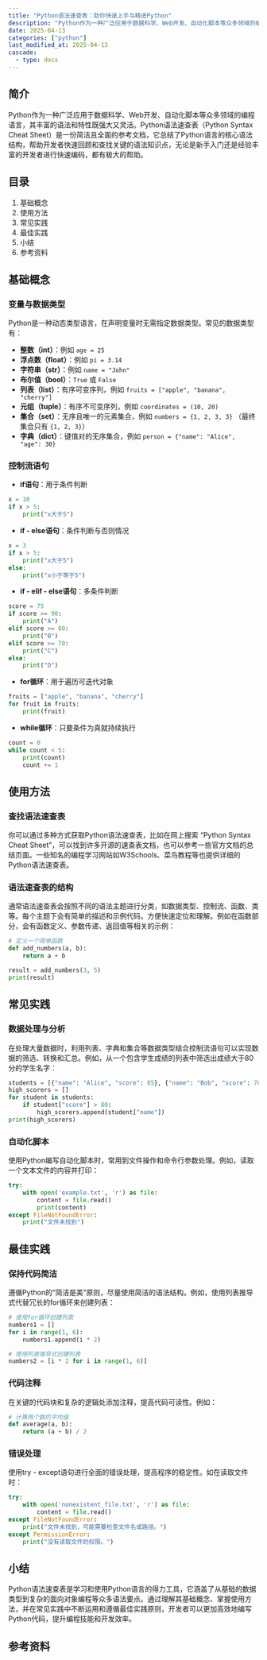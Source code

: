```yaml
---
title: "Python语法速查表：助你快速上手与精进Python"
description: "Python作为一种广泛应用于数据科学、Web开发、自动化脚本等众多领域的编程语言，其丰富的语法和特性既强大又灵活。Python语法速查表（Python Syntax Cheat Sheet）是一份简洁且全面的参考文档，它总结了Python语言的核心语法结构，帮助开发者快速回顾和查找关键的语法知识点，无论是新手入门还是经验丰富的开发者进行快速编码，都有极大的帮助。"
date: 2025-04-13
categories: ["python"]
last_modified_at: 2025-04-13
cascade:
  - type: docs
---
```


## 简介
Python作为一种广泛应用于数据科学、Web开发、自动化脚本等众多领域的编程语言，其丰富的语法和特性既强大又灵活。Python语法速查表（Python Syntax Cheat Sheet）是一份简洁且全面的参考文档，它总结了Python语言的核心语法结构，帮助开发者快速回顾和查找关键的语法知识点，无论是新手入门还是经验丰富的开发者进行快速编码，都有极大的帮助。

<!-- more -->
## 目录
1. 基础概念
2. 使用方法
3. 常见实践
4. 最佳实践
5. 小结
6. 参考资料

## 基础概念
### 变量与数据类型
Python是一种动态类型语言，在声明变量时无需指定数据类型。常见的数据类型有：
- **整数（int）**：例如 `age = 25`
- **浮点数（float）**：例如 `pi = 3.14`
- **字符串（str）**：例如 `name = "John"`
- **布尔值（bool）**：`True` 或 `False`
- **列表（list）**：有序可变序列，例如 `fruits = ["apple", "banana", "cherry"]`
- **元组（tuple）**：有序不可变序列，例如 `coordinates = (10, 20)`
- **集合（set）**：无序且唯一的元素集合，例如 `numbers = {1, 2, 3, 3}` （最终集合只有 `{1, 2, 3}`）
- **字典（dict）**：键值对的无序集合，例如 `person = {"name": "Alice", "age": 30}`

### 控制流语句
- **if语句**：用于条件判断
```python
x = 10
if x > 5:
    print("x大于5")
```
- **if - else语句**：条件判断与否则情况
```python
x = 3
if x > 5:
    print("x大于5")
else:
    print("x小于等于5")
```
- **if - elif - else语句**：多条件判断
```python
score = 75
if score >= 90:
    print("A")
elif score >= 80:
    print("B")
elif score >= 70:
    print("C")
else:
    print("D")
```
- **for循环**：用于遍历可迭代对象
```python
fruits = ["apple", "banana", "cherry"]
for fruit in fruits:
    print(fruit)
```
- **while循环**：只要条件为真就持续执行
```python
count = 0
while count < 5:
    print(count)
    count += 1
```

## 使用方法
### 查找语法速查表
你可以通过多种方式获取Python语法速查表，比如在网上搜索 “Python Syntax Cheat Sheet”，可以找到许多开源的速查表文档，也可以参考一些官方文档的总结页面。一些知名的编程学习网站如W3Schools、菜鸟教程等也提供详细的Python语法速查表。

### 语法速查表的结构
通常语法速查表会按照不同的语法主题进行分类，如数据类型、控制流、函数、类等。每个主题下会有简单的描述和示例代码，方便快速定位和理解。例如在函数部分，会有函数定义、参数传递、返回值等相关的示例：
```python
# 定义一个简单函数
def add_numbers(a, b):
    return a + b

result = add_numbers(3, 5)
print(result)  
```

## 常见实践
### 数据处理与分析
在处理大量数据时，利用列表、字典和集合等数据类型结合控制流语句可以实现数据的筛选、转换和汇总。例如，从一个包含学生成绩的列表中筛选出成绩大于80分的学生名字：
```python
students = [{"name": "Alice", "score": 85}, {"name": "Bob", "score": 70}, {"name": "Charlie", "score": 90}]
high_scorers = []
for student in students:
    if student["score"] > 80:
        high_scorers.append(student["name"])
print(high_scorers)  
```

### 自动化脚本
使用Python编写自动化脚本时，常用到文件操作和命令行参数处理。例如，读取一个文本文件的内容并打印：
```python
try:
    with open('example.txt', 'r') as file:
        content = file.read()
        print(content)
except FileNotFoundError:
    print("文件未找到")
```

## 最佳实践
### 保持代码简洁
遵循Python的“简洁是美”原则，尽量使用简洁的语法结构。例如，使用列表推导式代替冗长的for循环来创建列表：
```python
# 使用for循环创建列表
numbers1 = []
for i in range(1, 6):
    numbers1.append(i * 2)

# 使用列表推导式创建列表
numbers2 = [i * 2 for i in range(1, 6)]
```

### 代码注释
在关键的代码块和复杂的逻辑处添加注释，提高代码可读性。例如：
```python
# 计算两个数的平均值
def average(a, b):
    return (a + b) / 2
```

### 错误处理
使用try - except语句进行全面的错误处理，提高程序的稳定性。如在读取文件时：
```python
try:
    with open('nonexistent_file.txt', 'r') as file:
        content = file.read()
except FileNotFoundError:
    print("文件未找到，可能需要检查文件名或路径。")
except PermissionError:
    print("没有读取文件的权限。")
```

## 小结
Python语法速查表是学习和使用Python语言的得力工具，它涵盖了从基础的数据类型到复杂的面向对象编程等众多语法要点。通过理解其基础概念、掌握使用方法，并在常见实践中不断运用和遵循最佳实践原则，开发者可以更加高效地编写Python代码，提升编程技能和开发效率。

## 参考资料